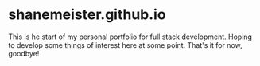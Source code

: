 # shanemeister.github.io

This is he start of my personal portfolio for full stack development. Hoping to develop some things of interest here at some point. That's it for now, goodbye!
